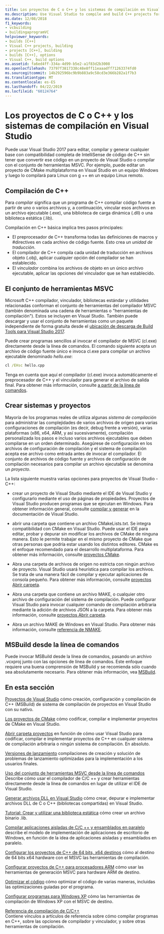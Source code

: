 ```yaml
---
title: Los proyectos de C o C++ y los sistemas de compilación en Visual Studio
ms.description: Use Visual Studio to compile and build C++ projects for Windows, ARM or Linux based on any project system.
ms.date: 12/08/2018
f1_keywords:
- vcbuilding
- buildingaprogramVC
helpviewer_keywords:
- builds [C++]
- Visual C++ projects, building
- projects [C++], building
- builds [C++], options
- Visual C++, build options
ms.assetid: fa6ed4ff-334a-4d99-b5e2-a1f83d2b3008
ms.openlocfilehash: 73797f3817338c48e8ff11eaaadff71263374fd0
ms.sourcegitcommit: 14b292596bc9b9b883a9c58cd3e366b282a1f7b3
ms.translationtype: MT
ms.contentlocale: es-ES
ms.lasthandoff: 04/22/2019
ms.locfileid: "60124764"
---
```

# <a name="cc-projects-and-build-systems-in-visual-studio"></a>Los proyectos de C o C++ y los sistemas de compilación en Visual Studio

Puede usar Visual Studio 2017 para editar, compilar y generar cualquier base con compatibilidad completa de IntelliSense de código de C++ sin tener que convertir ese código en un proyecto de Visual Studio o compilar con el conjunto de herramientas MSVC. Por ejemplo, puede editar un proyecto de CMake multiplataforma en Visual Studio en un equipo Windows y luego lo compilará para Linux con g ++ en un equipo Linux remoto.

## <a name="c-compilation"></a>Compilación de C++

Para *compilar* significa que un programa de C++ compilar código fuente a partir de uno o varios archivos y, a continuación, vincular esos archivos en un archivo ejecutable (.exe), una biblioteca de carga dinámica (.dll) o una biblioteca estática (.lib). 

Compilación en C++ básica implica tres pasos principales:

- El preprocesador de C++ transforma todas las definiciones de macros y #directives en cada archivo de código fuente. Esto crea un *unidad de traducción*.
- El compilador de C++ compila cada unidad de traducción en archivos objeto (.obj), aplicar cualquier opción del compilador se han establecido.
- El *vinculador* combina los archivos de objeto en un único archivo ejecutable, aplicar las opciones del vinculador que se han establecido. 

## <a name="the-msvc-toolset"></a>El conjunto de herramientas MSVC

Microsoft C++ compilador, vinculador, bibliotecas estándar y utilidades relacionadas conforman el conjunto de herramientas del compilador MSVC (también denominada una cadena de herramientas o "herramientas de compilación"). Estos se incluyen en Visual Studio. También puede descargar y usar el conjunto de herramientas como un paquete independiente de forma gratuita desde el [ubicación de descarga de Build Tools para Visual Studio 2017](https://visualstudio.microsoft.com/downloads/#build-tools-for-visual-studio-2017).

Puede crear programas sencillos al invocar el compilador de MSVC (cl.exe) directamente desde la línea de comandos. El comando siguiente acepta un archivo de código fuente único e invoca cl.exe para compilar un archivo ejecutable denominado *hello.exe*: 

```cmd
cl /EHsc hello.cpp
```
Tenga en cuenta que aquí el compilador (cl.exe) invoca automáticamente el preprocesador de C++ y el vinculador para generar el archivo de salida final.  Para obtener más información, consulte [a partir de la línea de comandos](building-on-the-command-line.md).

## <a name="build-systems-and-projects"></a>Crear sistemas y proyectos

Mayoría de los programas reales de utiliza algunas *sistema de compilación* para administrar las complejidades de varios archivos de origen para varias configuraciones de compilación (es decir, debug frente a versión), varias plataformas (x86, x64, ARM, y así sucesivamente), compilación personalizada los pasos e incluso varios archivos ejecutables que deben compilarse en un orden determinado. Asegúrese de configuración en los archivos de configuración de compilación y el sistema de compilación acepta ese archivo como entrada antes de invocar el compilador. El conjunto de archivos de código fuente y archivos de configuración de compilación necesarios para compilar un archivo ejecutable se denomina un *proyecto*. 

La lista siguiente muestra varias opciones para proyectos de Visual Studio - C++:

- crear un proyecto de Visual Studio mediante el IDE de Visual Studio y configurarlo mediante el uso de páginas de propiedades. Proyectos de Visual Studio producen programas que se ejecutan en Windows. Para obtener información general, consulte [compilar y generar](/visualstudio/ide/compiling-and-building-in-visual-studio) en la documentación de Visual Studio.

- abrir una carpeta que contiene un archivo CMakeLists.txt. Se integra compatibilidad con CMake en Visual Studio. Puede usar el IDE para editar, probar y depurar sin modificar los archivos de CMake de ninguna manera. Esto le permite trabajar en el mismo proyecto de CMake que otras personas que podría estar usando los distintos editores. CMake es el enfoque recomendado para el desarrollo multiplataforma. Para obtener más información, consulte [proyectos CMake](cmake-projects-in-visual-studio.md).
 
- Abra una carpeta de archivos de origen no estricta con ningún archivo de proyecto. Visual Studio usará heurística para compilar los archivos. Se trata de una manera fácil de compilar y ejecutar aplicaciones de consola pequeño. Para obtener más información, consulte [proyectos Abrir carpeta](open-folder-projects-cpp.md).

- Abra una carpeta que contiene un archivo MAKE, o cualquier otro archivo de configuración del sistema de compilación. Puede configurar Visual Studio para invocar cualquier comando de compilación arbitraria mediante la adición de archivos JSON a la carpeta. Para obtener más información, consulte [proyectos Abrir carpeta](open-folder-projects-cpp.md).
 
- Abra un archivo MAKE de Windows en Visual Studio. Para obtener más información, consulte [referencia de NMAKE](reference/nmake-reference.md).

## <a name="msbuild-from-the-command-line"></a>MSBuild desde la línea de comandos 

Puede invocar MSBuild desde la línea de comandos, pasando un archivo .vcxproj junto con las opciones de línea de comandos. Este enfoque requiere una buena comprensión de MSBuild y se recomienda sólo cuando sea absolutamente necesario. Para obtener más información, vea [MSBuild](msbuild-visual-cpp.md).

## <a name="in-this-section"></a>En esta sección

[Proyectos de Visual Studio](creating-and-managing-visual-cpp-projects.md) cómo creación, configuración y compilación de C++ (MSBuild) de sistema de compilación de proyectos en Visual Studio con su nativo.

[Los proyectos de CMake](cmake-projects-in-visual-studio.md) cómo codificar, compilar e implementar proyectos de CMake en Visual Studio.

[Abrir carpeta proyectos](open-folder-projects-cpp.md) en función de cómo usar Visual Studio para codificar, compilar e implementar proyectos de C++ en cualquier sistema de compilación arbitraria o ningún sistema de compilación. En absoluto. 

[Versiones de lanzamiento](release-builds.md) compilaciones de creación y solución de problemas de lanzamiento optimizadas para la implementación a los usuarios finales.

[Uso del conjunto de herramientas MSVC desde la línea de comandos](building-on-the-command-line.md)<br/>
Describe cómo usar el compilador de C/C ++ y crear herramientas directamente desde la línea de comandos en lugar de utilizar el IDE de Visual Studio.

[Generar archivos DLL en Visual Studio](dlls-in-visual-cpp.md) cómo crear, depurar e implementar archivos DLL de C o C++ (bibliotecas compartidas) en Visual Studio.

[Tutorial: Crear y utilizar una biblioteca estática](walkthrough-creating-and-using-a-static-library-cpp.md) cómo crear un archivo binario .lib.

[Compilar aplicaciones aisladas de C/C ++ y ensamblados en paralelo](building-c-cpp-isolated-applications-and-side-by-side-assemblies.md) describe el modelo de implementación de aplicaciones de escritorio de Windows, en función de la idea de aplicaciones aisladas y ensamblados en paralelo.

[Configurar los proyectos de C++ de 64 bits, x64 destinos](configuring-programs-for-64-bit-visual-cpp.md) cómo al destino de 64 bits x64 hardware con el MSVC las herramientas de compilación.

[Configurar proyectos de C++ para procesadores ARM](configuring-programs-for-arm-processors-visual-cpp.md) cómo usar las herramientas de generación MSVC para hardware ARM de destino.

[Optimizar el código](optimizing-your-code.md) cómo optimizar el código de varias maneras, incluidas las optimizaciones guiadas por el programa.

[Configurar programas para Windows XP](configuring-programs-for-windows-xp.md) cómo las herramientas de compilación de Windows XP con el MSVC de destino.

[Referencia de compilación de C/C++](reference/c-cpp-building-reference.md)<br/>
Contiene vínculos a artículos de referencia sobre cómo compilar programas en C++, sobre las opciones de compilador y vinculador, y sobre otras herramientas de compilación.
